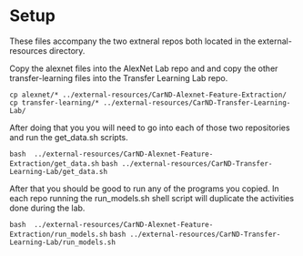 # Setup

These files accompany the two extneral repos both located in the external-resources directory.

Copy the alexnet files into the AlexNet Lab repo and and copy the other transfer-learning files into the Transfer Learning Lab repo.

`cp alexnet/* ../external-resources/CarND-Alexnet-Feature-Extraction/`
`cp transfer-learning/* ../external-resources/CarND-Transfer-Learning-Lab/`

After doing that you you will need to go into each of those two repositories and run the get_data.sh scripts.

`bash  ../external-resources/CarND-Alexnet-Feature-Extraction/get_data.sh`
`bash ../external-resources/CarND-Transfer-Learning-Lab/get_data.sh`

After that you should be good to run any of the programs you copied. In each repo running the run_models.sh shell script will duplicate the activities done during the lab.

`bash  ../external-resources/CarND-Alexnet-Feature-Extraction/run_models.sh`
`bash ../external-resources/CarND-Transfer-Learning-Lab/run_models.sh`
